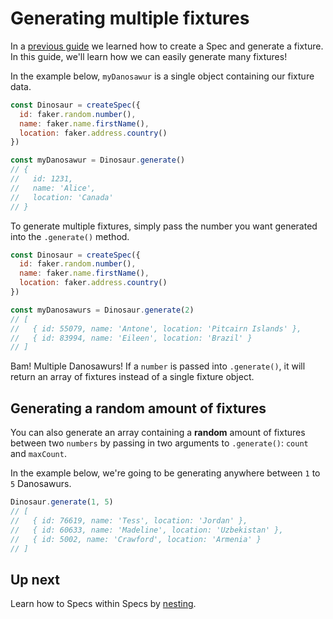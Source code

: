 # Generating multiple fixtures

In a [previous guide](./create-spec.md) we learned how to create a Spec and generate a fixture. In this guide, we'll learn how we can easily generate many fixtures!

In the example below, `myDanosawur` is a single object containing our fixture data.

```js
const Dinosaur = createSpec({
  id: faker.random.number(),
  name: faker.name.firstName(),
  location: faker.address.country()
})

const myDanosawur = Dinosaur.generate()
// {
//   id: 1231,
//   name: 'Alice',
//   location: 'Canada'
// }
```

To generate multiple fixtures, simply pass the number you want generated into the `.generate()` method.

```js
const Dinosaur = createSpec({
  id: faker.random.number(),
  name: faker.name.firstName(),
  location: faker.address.country()
})

const myDanosawurs = Dinosaur.generate(2)
// [
//   { id: 55079, name: 'Antone', location: 'Pitcairn Islands' },
//   { id: 83994, name: 'Eileen', location: 'Brazil' }
// ]
```

Bam! Multiple Danosawurs! If a `number` is passed into `.generate()`, it will return an array of fixtures instead of a single fixture object.


## Generating a random amount of fixtures

You can also generate an array containing a **random** amount of fixtures between two `numbers` by passing in two arguments to `.generate()`: `count` and `maxCount`.

In the example below, we're going to be generating anywhere between `1` to `5` Danosawurs.

```js
Dinosaur.generate(1, 5)
// [
//   { id: 76619, name: 'Tess', location: 'Jordan' },
//   { id: 60633, name: 'Madeline', location: 'Uzbekistan' },
//   { id: 5002, name: 'Crawford', location: 'Armenia' }
// ]
```


## Up next

Learn how to Specs within Specs by [nesting](./nesting.md).

